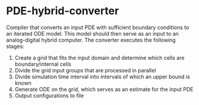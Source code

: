 
# PDE-hybrid-converter

Compiler that converts an input PDE with sufficient boundary conditions to an iterated ODE model. This model should then serve as an input to an analog-digital hybrid computer. The converter executes the following stages:

1. Create a grid that fits the input domain and determine which cells are boundary/internal cells
2. Divide the grid input groups that are processed in parallel
3. Divide simulation time interval into intervals of which an upper bound is known
4. Generate ODE on the grid, which serves as an estimate for the input PDE
5. Output configurations to file